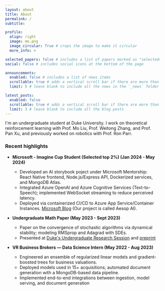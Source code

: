 ```yaml
---
layout: about
title: About
permalink: /
subtitle:

profile:
  align: right
  image: me.png
  image_circular: True # crops the image to make it circular
  more_info: >

selected_papers: false # includes a list of papers marked as "selected={true}"
social: false # includes social icons at the bottom of the page

announcements:
  enabled: false # includes a list of news items
  scrollable: true # adds a vertical scroll bar if there are more than 3 news items
  limit: 5 # leave blank to include all the news in the `_news` folder

latest_posts:
  enabled: false
  scrollable: true # adds a vertical scroll bar if there are more than 3 new posts items
  limit: 3 # leave blank to include all the blog posts
---
```


I'm an undergraduate student at Duke University. I work on theoretical reinforcement learning with Prof. Mo Liu, Prof. Weitong Zhang, and Prof. Pan Xu, and previously worked on robotics with Prof. Ron Parr.

### Recent highlights

- **Microsoft - Imagine Cup Student (Selected top 2%) (Jan 2024 - May 2024)**
  - Developed an AI storybook poject under Microsoft Mentorship: React Native frontend, Node.js/Express API, Dockerized services, and MongoDB Atlas.
  - Integrated Azure OpenAI and Azure Cognitive Services (Text-to-Speech); implemented WebSocket streaming to reduce perceived latency.
  - Deployed via containerized CI/CD to Azure App Service/Container Instances. [Microsoft Blog](https://techcommunity.microsoft.com/t5/student-developer-blog/announcing-the-2024-imagine-cup-semifinalists/ba-p/4066101) (Our project is called Aesop AI).

- **Undergraduate Math Paper (May 2023 - Sept 2023)**
  - Paper on the convergence of stochastic algorithms via dynamical stability; modeling RMSprop and Adagrad with SDEs.
  - Presented at [Duke's Undergraduate Research Session](https://math.duke.edu/mathplus/2023/analysis-preconditioned-stochastic-gradient-descent-non-convex-loss) and [preprint](https://drive.google.com/file/d/1DzCp1UvJ2WvOjagMg82dgfudwKbwFxc-/view?usp=sharing) 

- **VR Business Brokers — Data Science Intern (May 2022 - Aug 2023)**
  - Engineered an ensemble of regularized linear models and gradient-boosted trees for business valuations.
  - Deployed models used in 15+ acquisitions; automated document generation with a MongoDB-based data pipeline.
  - Implemented end-to-end integrations between ingestion, model serving, and document generation

